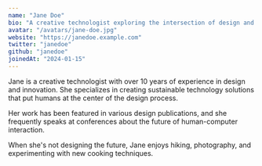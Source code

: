 ```yaml
---
name: "Jane Doe"
bio: "A creative technologist exploring the intersection of design and innovation. Passionate about sustainable technology and human-centered design."
avatar: "/avatars/jane-doe.jpg"
website: "https://janedoe.example.com"
twitter: "janedoe"
github: "janedoe"
joinedAt: "2024-01-15"
---
```


Jane is a creative technologist with over 10 years of experience in design and innovation. She specializes in creating sustainable technology solutions that put humans at the center of the design process.

Her work has been featured in various design publications, and she frequently speaks at conferences about the future of human-computer interaction.

When she's not designing the future, Jane enjoys hiking, photography, and experimenting with new cooking techniques.